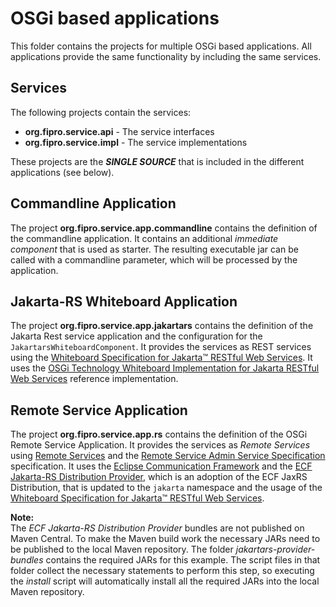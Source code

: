 # OSGi based applications

This folder contains the projects for multiple OSGi based applications.
All applications provide the same functionality by including the same services.

## Services

The following projects contain the services:
* **org.fipro.service.api** - The service interfaces
* **org.fipro.service.impl** - The service implementations

These projects are the _**SINGLE SOURCE**_ that is included in the different applications (see below).

## Commandline Application

The project **org.fipro.service.app.commandline** contains the definition of the commandline application.
It contains an additional _immediate component_ that is used as starter.
The resulting executable jar can be called with a commandline parameter, which will be processed by the application.

## Jakarta-RS Whiteboard Application

The project **org.fipro.service.app.jakartars** contains the definition of the Jakarta Rest service application and the configuration for the `JakartarsWhiteboardComponent`.
It provides the services as REST services using the [Whiteboard Specification for Jakarta™ RESTful Web Services](https://docs.osgi.org/specification/osgi.cmpn/8.1.0/service.jakartars.html).
It uses the [OSGi Technology Whiteboard Implementation for Jakarta RESTful Web Services](https://github.com/osgi/jakartarest-osgi) reference implementation.

## Remote Service Application

The project **org.fipro.service.app.rs** contains the definition of the OSGi Remote Service Application.
It provides the services as _Remote Services_ using [Remote Services](https://docs.osgi.org/specification/osgi.cmpn/8.1.0/service.remoteservices.html) and the [Remote Service Admin Service Specification](https://docs.osgi.org/specification/osgi.cmpn/8.1.0/service.remoteserviceadmin.html) specification.
It uses the [Eclipse Communication Framework](https://www.eclipse.org/ecf/) and the [ECF Jakarta-RS Distribution Provider](https://github.com/fipro78/JakartaRSProviders), which is an adoption of the ECF JaxRS Distribution, that is updated to the `jakarta` namespace and the usage of the [Whiteboard Specification for Jakarta™ RESTful Web Services](https://docs.osgi.org/specification/osgi.cmpn/8.1.0/service.jakartars.html).

**Note:**  
The _ECF Jakarta-RS Distribution Provider_ bundles are not published on Maven Central. To make the Maven build work the necessary JARs need to be published to the local Maven repository. The folder _jakartars-provider-bundles_ contains the required JARs for this example. The script files in that folder collect the necessary statements to perform this step, so executing the _install_ script will automatically install all the required JARs into the local Maven repository.
